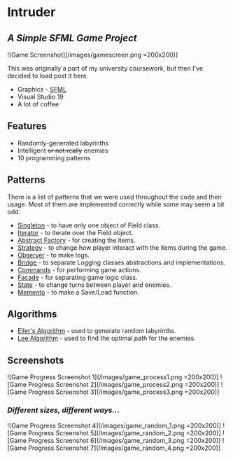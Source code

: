 # Intruder
## _A Simple SFML Game Project_

![Game Screenshot](/images/gamescreen.png =200x200)]

This was originally a part of my university coursework, but then I've decided to load post it here.

- Graphics - [SFML](https://www.sfml-dev.org/)
- Visual Studio 19
- A lot of coffee

## Features

- Randomly-generated labyrinths
- Intelligent ~~or not really~~ enemies
- 10 programming patterns

## Patterns

There is a list of patterns that we were used throughout the code and their usage. Most of them are implemented correctly while some may seem a bit odd.

- [Singleton](https://en.wikipedia.org/wiki/Singleton_pattern) - to have only one object of Field class.
- [Iterator](https://en.wikipedia.org/wiki/Iterator_pattern) - to iterate over the Field object.
- [Abstract Factory](https://en.wikipedia.org/wiki/Abstract_factory_pattern) - for creating the items.
- [Strategy](https://en.wikipedia.org/wiki/Strategy_pattern) - to change how player interact with the items during the game.
- [Observer](https://en.wikipedia.org/wiki/Observer_pattern) - to make logs.
- [Bridge](https://en.wikipedia.org/wiki/Bridge_pattern) - to separate Logging classes abstractions and implementations.
- [Commands](https://en.wikipedia.org/wiki/Command_pattern) - for performing game actions.
- [Facade](https://en.wikipedia.org/wiki/Facade_pattern) - for separating game logic class.
- [State](https://en.wikipedia.org/wiki/State_pattern) - to change turns between player and enemies.
- [Memento](https://en.wikipedia.org/wiki/Memento_pattern) - to make a Save/Load function.

## Algorithms

- [Eller's Algorithm](http://www.neocomputer.org/projects/eller.html) - used to generate random labyrinths.
- [Lee Algorithm](https://en.wikipedia.org/wiki/Lee_algorithm) - used to find the optimal path for the enemies.

## Screenshots

![Game Progress Screenshot 1](/images/game_process1.png =200x200)]
![Game Progress Screenshot 2](/images/game_process2.png =200x200)]
![Game Progress Screenshot 3](/images/game_process3.png =200x200)]


### _Different sizes, different ways..._
![Game Progress Screenshot 4](/images/game_random_1.png =200x200)]
![Game Progress Screenshot 5](/images/game_random_2.png =200x200)]
![Game Progress Screenshot 6](/images/game_random_3.png =200x200)]
![Game Progress Screenshot 7](/images/game_random_4.png =200x200)]
